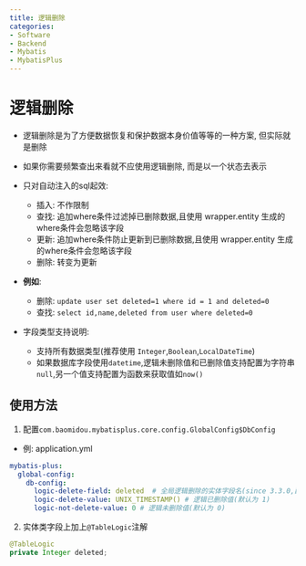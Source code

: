 ```yaml
---
title: 逻辑删除
categories:
- Software
- Backend
- Mybatis
- MybatisPlus
---
```

# 逻辑删除

- 逻辑删除是为了方便数据恢复和保护数据本身价值等等的一种方案, 但实际就是删除
- 如果你需要频繁查出来看就不应使用逻辑删除, 而是以一个状态去表示

- 只对自动注入的sql起效:
    - 插入: 不作限制
    - 查找: 追加where条件过滤掉已删除数据,且使用 wrapper.entity 生成的where条件会忽略该字段
    - 更新: 追加where条件防止更新到已删除数据,且使用 wrapper.entity 生成的where条件会忽略该字段
    - 删除: 转变为更新
- **例如**:
    - 删除: `update user set deleted=1 where id = 1 and deleted=0`
    - 查找: `select id,name,deleted from user where deleted=0`
- 字段类型支持说明:
    - 支持所有数据类型(推荐使用 `Integer`,`Boolean`,`LocalDateTime`)
    - 如果数据库字段使用`datetime`,逻辑未删除值和已删除值支持配置为字符串`null`,另一个值支持配置为函数来获取值如`now()`

## 使用方法

1. 配置`com.baomidou.mybatisplus.core.config.GlobalConfig$DbConfig`

- 例: application.yml

```yaml
mybatis-plus:
  global-config:
    db-config:
      logic-delete-field: deleted  # 全局逻辑删除的实体字段名(since 3.3.0,配置后可以忽略不配置步骤2)
      logic-delete-value: UNIX_TIMESTAMP() # 逻辑已删除值(默认为 1)
      logic-not-delete-value: 0 # 逻辑未删除值(默认为 0)
```

2. 实体类字段上加上`@TableLogic`注解

```java
@TableLogic
private Integer deleted;
```
